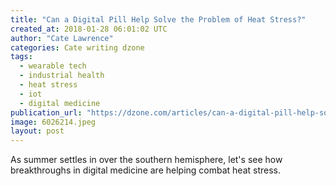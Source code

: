 ```yaml
---
title: "Can a Digital Pill Help Solve the Problem of Heat Stress?"
created_at: 2018-01-28 06:01:02 UTC
author: "Cate Lawrence"
categories: Cate writing dzone
tags: 
  - wearable tech
  - industrial health
  - heat stress
  - iot
  - digital medicine
publication_url: "https://dzone.com/articles/can-a-digital-pill-help-solve-the-problem-of-heat"
image: 6026214.jpeg
layout: post
---
```

As summer settles in over the southern hemisphere, let's see how breakthroughs in digital medicine are helping combat heat stress.

